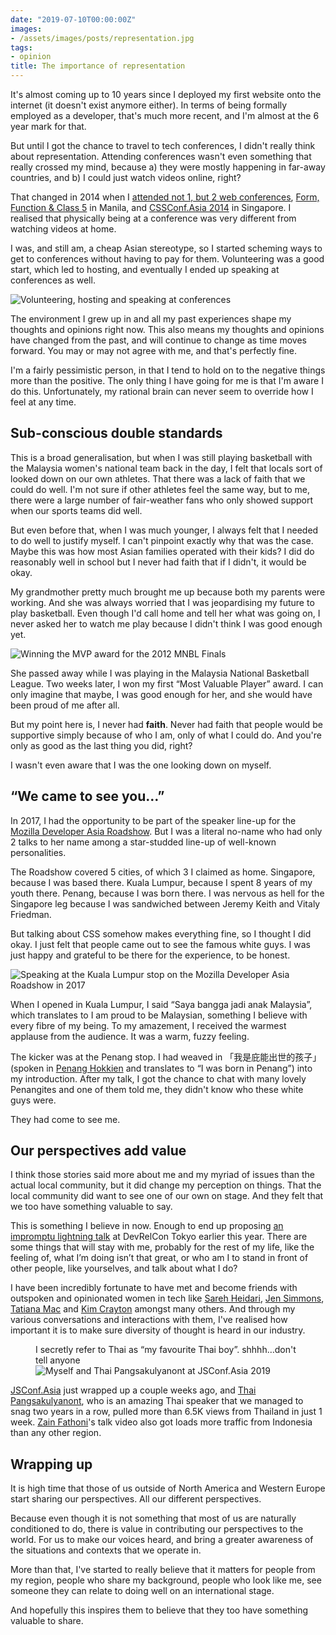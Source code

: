 ```yaml
---
date: "2019-07-10T00:00:00Z"
images: 
- /assets/images/posts/representation.jpg
tags:
- opinion
title: The importance of representation
---
```

It's almost coming up to 10 years since I deployed my first website onto the internet (it doesn't exist anymore either). In terms of being formally employed as a developer, that's much more recent, and I'm almost at the 6 year mark for that.

But until I got the chance to travel to tech conferences, I didn't really think about representation. Attending conferences wasn't even something that really crossed my mind, because a) they were mostly happening in far-away countries, and b) I could just watch videos online, right?

That changed in 2014 when I [attended not 1, but 2 web conferences](/blog/reflecting-on-this-web-developer-journey#the-web-development-conferences), [Form, Function & Class 5](http://2014.formfunctionclass.com/) in Manila, and [CSSConf.Asia 2014](https://2014.cssconf.asia/) in Singapore. I realised that physically being at a conference was very different from watching videos at home.

I was, and still am, a cheap Asian stereotype, so I started scheming ways to get to conferences without having to pay for them. Volunteering was a good start, which led to hosting, and eventually I ended up speaking at conferences as well.

<img srcset="/assets/images/posts/representation/rep-480.jpg 480w, /assets/images/posts/representation/rep-640.jpg 640w, /assets/images/posts/representation/rep-960.jpg 960w, /assets/images/posts/representation/rep-1280.jpg 1280w" sizes="(max-width: 400px) 100vw, (max-width: 960px) 75vw, 640px" src="/assets/images/posts/representation/rep-640.jpg" alt="Volunteering, hosting and speaking at conferences">

The environment I grew up in and all my past experiences shape my thoughts and opinions right now. This also means my thoughts and opinions have changed from the past, and will continue to change as time moves forward. You may or may not agree with me, and that's perfectly fine.

I'm a fairly pessimistic person, in that I tend to hold on to the negative things more than the positive. The only thing I have going for me is that I'm aware I do this. Unfortunately, my rational brain can never seem to override how I feel at any time.

## Sub-conscious double standards

This is a broad generalisation, but when I was still playing basketball with the Malaysia women's national team back in the day, I felt that locals sort of looked down on our own athletes. That there was a lack of faith that we could do well. I'm not sure if other athletes feel the same way, but to me, there were a large number of fair-weather fans who only showed support when our sports teams did well.

But even before that, when I was much younger, I always felt that I needed to do well to justify myself. I can't pinpoint exactly why that was the case. Maybe this was how most Asian families operated with their kids? I did do reasonably well in school but I never had faith that if I didn't, it would be okay.

My grandmother pretty much brought me up because both my parents were working. And she was always worried that I was jeopardising my future to play basketball. Even though I'd call home and tell her what was going on, I never asked her to watch me play because I didn't think I was good enough yet.

<img src="/assets/images/posts/representation/rep2.jpg" alt="Winning the MVP award for the 2012 MNBL Finals">

She passed away while I was playing in the Malaysia National Basketball League. Two weeks later, I won my first “Most Valuable Player” award. I can only imagine that maybe, I was good enough for her, and she would have been proud of me after all.

But my point here is, I never had **faith**. Never had faith that people would be supportive simply because of who I am, only of what I could do. And you're only as good as the last thing you did, right?

I wasn't even aware that I was the one looking down on myself.

## “We came to see you…”

In 2017, I had the opportunity to be part of the speaker line-up for the [Mozilla Developer Asia Roadshow](https://medium.com/mozilla-tech/mozilla-developer-roadshow-asia-chapter-dd44d7342b9c). But I was a literal no-name who had only 2 talks to her name among a star-studded line-up of well-known personalities.

The Roadshow covered 5 cities, of which 3 I claimed as home. Singapore, because I was based there. Kuala Lumpur, because I spent 8 years of my youth there. Penang, because I was born there. I was nervous as hell for the Singapore leg because I was sandwiched between Jeremy Keith and Vitaly Friedman.

But talking about CSS somehow makes everything fine, so I thought I did okay. I just felt that people came out to see the famous white guys. I was just happy and grateful to be there for the experience, to be honest.

<img srcset="/assets/images/posts/representation/rep3-480.jpg 480w, /assets/images/posts/representation/rep3-640.jpg 640w, /assets/images/posts/representation/rep3-960.jpg 960w, /assets/images/posts/representation/rep3-1280.jpg 1280w" sizes="(max-width: 400px) 100vw, (max-width: 960px) 75vw, 640px" src="/assets/images/posts/representation/rep3-640.jpg" alt="Speaking at the Kuala Lumpur stop on the Mozilla Developer Asia Roadshow in 2017">

When I opened in Kuala Lumpur, I said “Saya bangga jadi anak Malaysia”, which translates to I am proud to be Malaysian, something I believe with every fibre of my being. To my amazement, I received the warmest applause from the audience. It was a warm, fuzzy feeling.

The kicker was at the Penang stop. I had weaved in 「我是庇能出世的孩子」(spoken in [Penang Hokkien](http://penang-hokkien.gitlab.io/) and translates to “I was born in Penang”) into my introduction.  After my talk, I got the chance to chat with many lovely Penangites and one of them told me, they didn't know who these white guys were.

They had come to see me.

## Our perspectives add value

I think those stories said more about me and my myriad of issues than the actual local community, but it did change my perception on things. That the local community did want to see one of our own on stage. And they felt that we too have something valuable to say.

This is something I believe in now. Enough to end up proposing [an impromptu lightning talk](/blog/the-value-of-sharing-our-perspectives) at DevRelCon Tokyo earlier this year. There are some things that will stay with me, probably for the rest of my life, like the feeling of, what I’m doing isn’t that great, or who am I to stand in front of other people, like yourselves, and talk about what I do?

I have been incredibly fortunate to have met and become friends with outspoken and opinionated women in tech like [Sareh Heidari](https://twitter.com/sareh88), [Jen Simmons](https://twitter.com/jensimmons), [Tatiana Mac](https://twitter.com/TatianaTMac) and [Kim Crayton](https://twitter.com/KimCrayton1) amongst many others. And through my various conversations and interactions with them, I've realised how important it is to make sure diversity of thought is heard in our industry.

<figure>
    <figcaption>I secretly refer to Thai as “my favourite Thai boy”. shhhh…don't tell anyone</figcaption>
    <img srcset="/assets/images/posts/representation/rep4-480.jpg 480w, /assets/images/posts/representation/rep4-640.jpg 640w, /assets/images/posts/representation/rep4-960.jpg 960w, /assets/images/posts/representation/rep4-1280.jpg 1280w" sizes="(max-width: 400px) 100vw, (max-width: 960px) 75vw, 640px" src="/assets/images/posts/representation/rep4-640.jpg" alt="Myself and Thai Pangsakulyanont at JSConf.Asia 2019">
</figure>

[JSConf.Asia](https://2019.jsconf.asia/) just wrapped up a couple weeks ago, and [Thai Pangsakulyanont](https://dt.in.th/), who is an amazing Thai speaker that we managed to snag two years in a row, pulled more than 6.5K views from Thailand in just 1 week. [Zain Fathoni](https://twitter.com/zainfathoni)'s talk video also got loads more traffic from Indonesia than any other region.

## Wrapping up

It is high time that those of us outside of North America and Western Europe start sharing our perspectives. All our different perspectives.

Because even though it is not something that most of us are naturally conditioned to do, there is value in contributing our perspectives to the world. For us to make our voices heard, and bring a greater awareness of the situations and contexts that we operate in.

More than that, I've started to really believe that it matters for people from my region, people who share my background, people who look like me, see someone they can relate to doing well on an international stage.

And hopefully this inspires them to believe that they too have something valuable to share.
